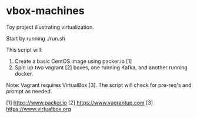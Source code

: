 # vbox-machines

Toy project illustrating virtualization.

Start by running ./run.sh

This script will:
1) Create a basic CentOS image using packer.io [1]
2) Spin up two vagrant [2] boxes, one running Kafka, and another running docker.

Note: Vagrant requires VirtualBox [3].
The script will check for pre-req's and prompt as needed.

[1] https://www.packer.io
[2] https://www.vagrantup.com
[3] https://www.virtualbox.org
